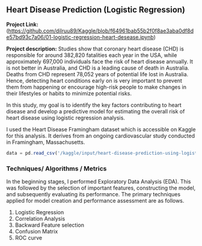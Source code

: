 ## Heart Disease Prediction (Logistic Regression)

**Project Link:** (https://github.com/dilruu89/Kaggle/blob/f64961bab55b2f0f8ae3aba0df8de57bd93c7a06/01-logistic-regression-heart-desease.ipynb)

**Project description:** Studies show that coronary heart disease (CHD) is responsible for around 382,820 fatalities each year in the USA, while approximately  697,000 individuals face the risk of heart disease annually. It is not better in Australia, and CHD is a leading cause of death in Australia. Deaths from CHD represent 78,052 years of potential life lost in Australia. Hence, detecting heart conditions early on is very important to prevent them from happening or encourage high-risk people to make changes in their lifestyles  or habits to minimize potential risks.

In this study, my goal is to identify the key factors contributing to heart disease and develop a predictive model for estimating the overall risk of heart disease using logistic regression analysis.

I used the Heart Disease Framingham dataset which is accessible on Kaggle for this analysis. It derives from an ongoing cardiovascular study conducted in Framingham, Massachusetts. 

```javascript
data = pd.read_csv('/kaggle/input/heart-disease-prediction-using-logistic-regression/framingham.csv')

```

### Techniques/ Algorithms / Metrics

In the beginning stages, I performed Exploratory Data Analysis (EDA). This was followed by the selection of important features, constructing the model, and subsequently evaluating its performance. The primary techniques applied for model creation and performance assessment are as follows.

1. Logistic Regression
2. Correlation Analysis
3. Backward Feature selection
4. Confusion Matrix
5. ROC curve
